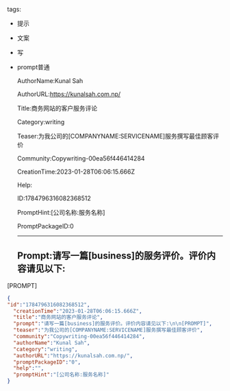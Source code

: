   tags: 
- 提示
- 文案
- 写
- prompt普通

  AuthorName:Kunal Sah

  AuthorURL:https://kunalsah.com.np/

  Title:商务网站的客户服务评论

  Category:writing

  Teaser:为我公司的[COMPANYNAME:SERVICENAME]服务撰写最佳顾客评价

  Community:Copywriting-00ea56f446414284

  CreationTime:2023-01-28T06:06:15.666Z

  Help:

  ID:1784796316082368512

  PromptHint:[公司名称:服务名称]

  PromptPackageID:0

  ---

  ## Prompt:请写一篇[business]的服务评价。评价内容请见以下:

[PROMPT]

  ```json
  {
  "id":"1784796316082368512",
    "creationTime":"2023-01-28T06:06:15.666Z",
    "title":"商务网站的客户服务评论",
    "prompt":"请写一篇[business]的服务评价。评价内容请见以下:\n\n[PROMPT]",
    "teaser":"为我公司的[COMPANYNAME:SERVICENAME]服务撰写最佳顾客评价",
    "community":"Copywriting-00ea56f446414284",
    "authorName":"Kunal Sah",
    "category":"writing",
    "authorURL":"https://kunalsah.com.np/",
    "promptPackageID":"0",
    "help":"",
    "promptHint":"[公司名称:服务名称]"
  }
  ```
